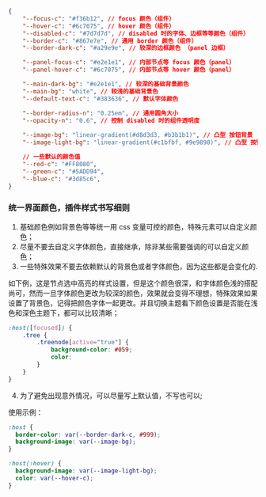 ```json
{
    "--focus-c": "#f36b12", // focus 颜色（组件）
    "--hover-c": "#6c7075", // hover 颜色（组件）
    "--disabled-c": "#7d7d7d", // disabled 时的字体、边框等等颜色（组件）
    "--border-c": "#867e7e", // 通用 border 颜色（组件）
    "--border-dark-c": "#a29e9e", // 较深的边框颜色 （panel 边框）

    "--panel-focus-c": "#e2e1e1", // 内部节点等 focus 颜色（panel）
    "--panel-hover-c": "#6c7075", // 内部节点等 hover 颜色（panel）

    "--main-dark-bg": "#e2e1e1", // 较深的基础背景颜色
    "--main-bg": "white", // 较浅的基础背景色
    "--default-text-c": "#383636", // 默认字体颜色

    "--border-radius-n": "0.25em", // 通用圆角大小
    "--opacity-n": "0.6", // 控制 disabled 时的组件透明度
  
    "--image-bg": "linear-gradient(#d8d3d3, #b3b1b1)", // 凸型 按钮背景
    "--image-light-bg": "linear-gradient(#c1bfbf, #9e9898)", // 凸型 按钮 hover 背景

    // 一些默认的颜色值
    "--red-c": "#FF8080",
    "--green-c": "#5ADD94",
    "--blue-c": "#3d85c6",
}
```

### 统一界面颜色，插件样式书写细则

1. 基础颜色例如背景色等等统一用 css 变量可控的颜色，特殊元素可以自定义颜色；
2. 尽量不要去自定义字体颜色，直接继承，除非某些需要强调的可以自定义颜色；
3. 一些特殊效果不要去依赖默认的背景色或者字体颜色，因为这些都是会变化的.

如下例，这是节点选中高亮的样式设置，但是这个颜色很深，和字体颜色浅的搭配尚可，然而一旦字体颜色更改为较深的颜色，效果就会变得不理想，特殊效果如果设置了背景色，记得把颜色字体一起更改。并且切换主题看下颜色设置是否能在浅色和深色主题下，都可以比较清晰；

```css
:host([focused]) {
    .tree {
        .treenode[active="true"] {
            background-color: #059;
            color: 
        }
    }
}
```

4. 为了避免出现意外情况，可以尽量写上默认值，不写也可以;

使用示例：
```css
:host {
  border-color: var(--border-dark-c, #999);
  background-image: var(--image-bg);
}

:host(:hover) {
  background-image: var(--image-light-bg);
  color: var(--hover-c);
}
```